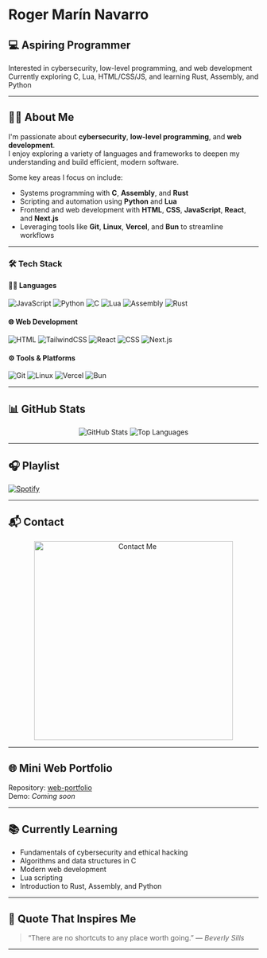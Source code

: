 # Roger Marín Navarro

## 💻 **Aspiring Programmer**  
 Interested in cybersecurity, low-level programming, and web development  
 Currently exploring C, Lua, HTML/CSS/JS, and learning Rust, Assembly, and Python

---

## 👨‍💻 About Me

I'm passionate about **cybersecurity**, **low-level programming**, and **web development**.  
I enjoy exploring a variety of languages and frameworks to deepen my understanding and build efficient, modern software.

Some key areas I focus on include:

- Systems programming with **C**, **Assembly**, and **Rust**  
- Scripting and automation using **Python** and **Lua**  
- Frontend and web development with **HTML**, **CSS**, **JavaScript**, **React**, and **Next.js**  
- Leveraging tools like **Git**, **Linux**, **Vercel**, and **Bun** to streamline workflows

---

### 🛠️ Tech Stack

#### 👨‍💻 Languages
![JavaScript](https://img.shields.io/badge/JavaScript-F7DF1E?style=for-the-badge&logo=javascript&logoColor=black)
![Python](https://img.shields.io/badge/Python-3776AB?style=for-the-badge&logo=python&logoColor=white)
![C](https://img.shields.io/badge/C-00599C?style=for-the-badge&logo=c&logoColor=white)
![Lua](https://img.shields.io/badge/Lua-2C2D72?style=for-the-badge&logo=lua&logoColor=white)
![Assembly](https://img.shields.io/badge/Assembly-525252?style=for-the-badge&logo=assembly&logoColor=white)
![Rust](https://img.shields.io/badge/Rust-000000?style=for-the-badge&logo=rust&logoColor=white)

#### 🌐 Web Development
![HTML](https://img.shields.io/badge/HTML5-E34F26?style=for-the-badge&logo=html5&logoColor=white)
![TailwindCSS](https://img.shields.io/badge/Tailwind_CSS-06B6D4?style=for-the-badge&logo=tailwindcss&logoColor=white)
![React](https://img.shields.io/badge/React-61DAFB?style=for-the-badge&logo=react&logoColor=black)
![CSS](https://img.shields.io/badge/CSS3-1572B6?style=for-the-badge&logo=css3&logoColor=white)
![Next.js](https://img.shields.io/badge/Next.js-000000?style=for-the-badge&logo=nextdotjs&logoColor=white)

#### ⚙️ Tools & Platforms
![Git](https://img.shields.io/badge/Git-F05032?style=for-the-badge&logo=git&logoColor=white)
![Linux](https://img.shields.io/badge/Linux-FCC624?style=for-the-badge&logo=linux&logoColor=black)
![Vercel](https://img.shields.io/badge/Vercel-000000?style=for-the-badge&logo=vercel&logoColor=white)
![Bun](https://img.shields.io/badge/Bun-000000?style=for-the-badge&logo=bun&logoColor=white)

---

## 📊 GitHub Stats

<div align="center">
  <img src="https://github-readme-stats.vercel.app/api?username=Itzskade&show_icons=true&theme=tokyonight" alt="GitHub Stats" />
  <img src="https://github-readme-stats.vercel.app/api/top-langs/?username=Itzskade&layout=compact&theme=tokyonight" alt="Top Languages" />
</div>

---

## 🎧 Playlist

[![Spotify](https://novatorem.vercel.app/api/spotify)](https://open.spotify.com/playlist/0qNOq16dkRt6mAKFEW1Gkf?si=f58d770d35d248c9)

---

## 📬 Contact
<p align="center">
  <a href="https://itzskade.vercel.app">
    <img src="https://i.imgur.com/80RIoUj.png" alt="Contact Me" width="400" />
  </a>
</p>

---

## 🌐 Mini Web Portfolio

Repository: [web-portfolio](https://github.com/Itzskade/web-portfolio)  
Demo: *Coming soon*

---

## 📚 Currently Learning

- Fundamentals of cybersecurity and ethical hacking  
- Algorithms and data structures in C  
- Modern web development  
- Lua scripting  
- Introduction to Rust, Assembly, and Python

---

## 💬 Quote That Inspires Me

> “There are no shortcuts to any place worth going.” — *Beverly Sills*

---
